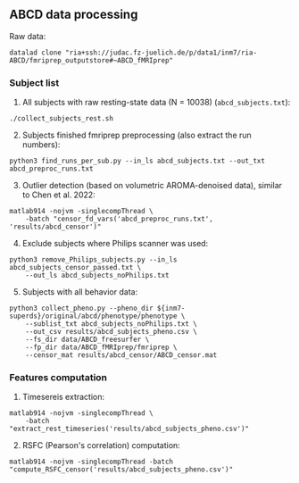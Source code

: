 ## ABCD data processing

Raw data:
```console
datalad clone "ria+ssh://judac.fz-juelich.de/p/data1/inm7/ria-ABCD/fmriprep_outputstore#~ABCD_fMRIprep"
```

### Subject list

1. All subjects with raw resting-state data (N = 10038) (`abcd_subjects.txt`):

```console
./collect_subjects_rest.sh
```

2. Subjects finished fmriprep preprocessing (also extract the run numbers):

```console
python3 find_runs_per_sub.py --in_ls abcd_subjects.txt --out_txt abcd_preproc_runs.txt
```

3. Outlier detection (based on volumetric AROMA-denoised data), similar to Chen et al. 2022:

```console
matlab914 -nojvm -singlecompThread \
    -batch "censor_fd_vars('abcd_preproc_runs.txt', 'results/abcd_censor')"
```

4. Exclude subjects where Philips scanner was used:

```console
python3 remove_Philips_subjects.py --in_ls abcd_subjects_censor_passed.txt \
    --out_ls abcd_subjects_noPhilips.txt
```

5. Subjects with all behavior data:

```console
python3 collect_pheno.py --pheno_dir ${inm7-superds}/original/abcd/phenotype/phenotype \
    --sublist_txt abcd_subjects_noPhilips.txt \
    --out_csv results/abcd_subjects_pheno.csv \
    --fs_dir data/ABCD_freesurfer \
    --fp_dir data/ABCD_fMRIprep/fmriprep \
    --censor_mat results/abcd_censor/ABCD_censor.mat
```

### Features computation

1. Timesereis extraction:

```console
matlab914 -nojvm -singlecompThread \
    -batch "extract_rest_timeseries('results/abcd_subjects_pheno.csv')"
```

2. RSFC (Pearson's correlation) computation:

```console
matlab914 -nojvm -singlecompThread -batch "compute_RSFC_censor('results/abcd_subjects_pheno.csv')"
```